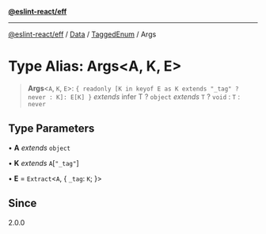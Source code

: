 [**@eslint-react/eff**](../../../../../README.md)

***

[@eslint-react/eff](../../../../../README.md) / [Data](../../../README.md) / [TaggedEnum](../README.md) / Args

# Type Alias: Args\<A, K, E\>

> **Args**\<`A`, `K`, `E`\>: `{ readonly [K in keyof E as K extends "_tag" ? never : K]: E[K] }` *extends* infer T ? `object` *extends* `T` ? `void` : `T` : `never`

## Type Parameters

• **A** *extends* `object`

• **K** *extends* `A`\[`"_tag"`\]

• **E** = `Extract`\<`A`, \{ `_tag`: `K`; \}\>

## Since

2.0.0
